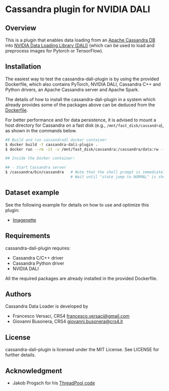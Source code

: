 # Cassandra plugin for NVIDIA DALI

## Overview

This is a plugin that enables data loading from an [Apache Cassandra
DB](https://cassandra.apache.org) into [NVIDIA Data Loading Library
(DALI)](https://github.com/NVIDIA/DALI) (which can be used to load and
preprocess images for Pytorch or TensorFlow).

## Installation

The easiest way to test the cassandra-dali-plugin is by using the
provided Dockerfile, which also contains PyTorch, NVIDIA DALI,
Cassandra C++ and Python drivers, an Apache Cassandra server and
Apache Spark.

The details of how to install the cassandra-dali-plugin in a system
which already provides some of the packages above can be deduced from
the [Dockerfile](Dockerfile).

For better performance and for data persistence, it is advised to
mount a host directory for Cassandra on a fast disk (e.g.,
`/mnt/fast_disk/cassandra`), as shown in the commands below.

```bash
## Build and run cassandradl docker container
$ docker build -t cassandra-dali-plugin .
$ docker run --rm -it -v /mnt/fast_disk/cassandra:/cassandra/data:rw --cap-add=sys_nice cassandra-dali-plugin

## Inside the Docker container:

## - Start Cassandra server
$ /cassandra/bin/cassandra   # Note that the shell prompt is immediately returned
                             # Wait until "state jump to NORMAL" is shown (about 1 minute)
```

## Dataset example

See the following example for details on how to use and optimize this
plugin:
- [Imagenette](examples/imagenette/)

## Requirements

cassandra-dali-plugin requires:
- Cassandra C/C++ driver
- Cassandra Python driver
- NVIDIA DALI

All the required packages are already installed in the provided
Dockerfile.

## Authors

Cassandra Data Loader is developed by
  * Francesco Versaci, CRS4 <francesco.versaci@gmail.com>
  * Giovanni Busonera, CRS4 <giovanni.busonera@crs4.it>

## License

cassandra-dali-plugin is licensed under the MIT License.  See LICENSE
for further details.

## Acknowledgment

- Jakob Progsch for his [ThreadPool code](https://github.com/progschj/ThreadPool)
